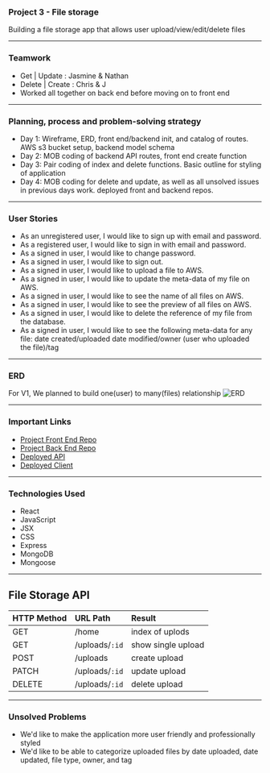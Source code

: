 ### Project 3 - File storage 

Building a file storage app that allows user upload/view/edit/delete files 

- - - -

### Teamwork

- Get | Update : Jasmine & Nathan 
- Delete | Create : Chris & J
- Worked all together on back end before moving on to front end

- - - -

### Planning, process and problem-solving strategy

- Day 1: Wireframe, ERD, front end/backend init, and catalog of routes. AWS s3 bucket setup, backend model schema
- Day 2: MOB coding of backend API routes, front end create function
- Day 3: Pair coding of index and delete functions. Basic outline for styling of application
- Day 4: MOB coding for delete and update, as well as all unsolved issues in previous days work. deployed front and backend repos.

- - - -

### User Stories 
- As an unregistered user, I would like to sign up with email and password.
- As a registered user, I would like to sign in with email and password.
- As a signed in user, I would like to change password.
- As a signed in user, I would like to sign out.
- As a signed in user, I would like to upload a file to AWS.
- As a signed in user, I would like to update the meta-data of my file on AWS.
- As a signed in user, I would like to see the name of all files on AWS.
- As a signed in user, I would like to see the preview of all files on AWS.
- As a signed in user, I would like to delete the reference of my file from the database.
- As a signed in user, I would like to see the following meta-data for any file: date created/uploaded date modified/owner (user who uploaded the file)/tag

- - - -

### ERD

For V1, We planned to build one(user) to many(files) relationship 
![ERD](https://i.imgur.com/5dDhjAk.png)

- - - -

### Important Links

- [Project Front End Repo](https://github.com/CJNJC/project3-react-client)
- [Project Back End Repo](https://github.com/CJNJC/project3-api)
- [Deployed API](https://safe-eyrie-19741.herokuapp.com/uploads)
- [Deployed Client](https://CJNJC/github.io/project3-react-client)

- - - -

### Technologies Used

- React
- JavaScript
- JSX
- CSS
- Express
- MongoDB
- Mongoose

- - - -

## File Storage API
| HTTP Method   | URL Path     | Result            |
|:--------------|:-------------|:------------------|
| GET           | /home       | index of uplods    |
| GET           | /uploads/`:id` | show single upload  |
| POST          | /uploads       | create upload       |
| PATCH         | /uploads/`:id` | update upload       |
| DELETE        | /uploads/`:id` | delete upload      |

- - - -

### Unsolved Problems 

- We'd like to make the application more user friendly and professionally styled
- We'd like to be able to categorize uploaded files by date uploaded, date updated, file type, owner, and tag
